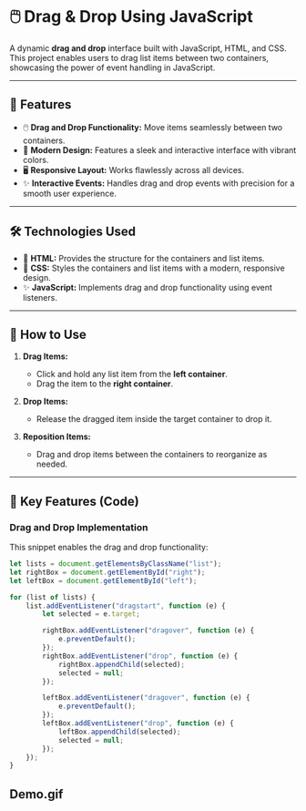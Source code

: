 # 🖱️ Drag & Drop Using JavaScript

A dynamic **drag and drop** interface built with JavaScript, HTML, and CSS. This project enables users to drag list items between two containers, showcasing the power of event handling in JavaScript.

---

## 🚀 Features
- 🖱️ **Drag and Drop Functionality:** Move items seamlessly between two containers.
- 🎨 **Modern Design:** Features a sleek and interactive interface with vibrant colors.
- 🖥️ **Responsive Layout:** Works flawlessly across all devices.
- ✨ **Interactive Events:** Handles drag and drop events with precision for a smooth user experience.

---

## 🛠️ Technologies Used
- 🎨 **HTML:** Provides the structure for the containers and list items.
- 🎨 **CSS:** Styles the containers and list items with a modern, responsive design.
- ✨ **JavaScript:** Implements drag and drop functionality using event listeners.

---

## 🔧 How to Use
1. **Drag Items:**
   - Click and hold any list item from the **left container**.
   - Drag the item to the **right container**.

2. **Drop Items:**
   - Release the dragged item inside the target container to drop it.

3. **Reposition Items:**
   - Drag and drop items between the containers to reorganize as needed.

---

## 🔑 Key Features (Code)

### **Drag and Drop Implementation**
This snippet enables the drag and drop functionality:
```javascript
let lists = document.getElementsByClassName("list");
let rightBox = document.getElementById("right");
let leftBox = document.getElementById("left");

for (list of lists) {
    list.addEventListener("dragstart", function (e) {
        let selected = e.target;

        rightBox.addEventListener("dragover", function (e) {
            e.preventDefault();
        });
        rightBox.addEventListener("drop", function (e) {
            rightBox.appendChild(selected);
            selected = null;
        });

        leftBox.addEventListener("dragover", function (e) {
            e.preventDefault();
        });
        leftBox.addEventListener("drop", function (e) {
            leftBox.appendChild(selected);
            selected = null;
        });
    });
}
```
## Demo.gif
